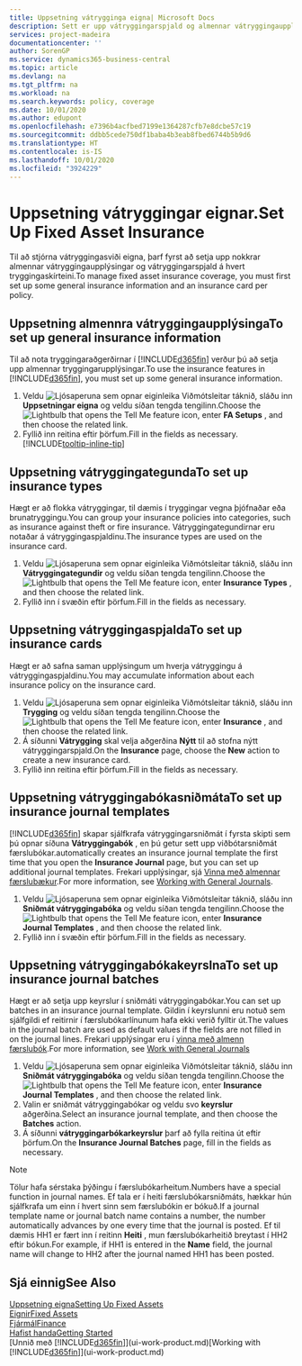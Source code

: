 ```yaml
---
title: Uppsetning vátrygginga eigna| Microsoft Docs
description: Sett er upp vátryggingarspjald og almennar vátryggingaupplýsingar til að stjórna vátryggingasviði eigna.
services: project-madeira
documentationcenter: ''
author: SorenGP
ms.service: dynamics365-business-central
ms.topic: article
ms.devlang: na
ms.tgt_pltfrm: na
ms.workload: na
ms.search.keywords: policy, coverage
ms.date: 10/01/2020
ms.author: edupont
ms.openlocfilehash: e7396b4acfbed7199e1364287cfb7e8dcbe57c19
ms.sourcegitcommit: ddbb5cede750df1baba4b3eab8fbed6744b5b9d6
ms.translationtype: HT
ms.contentlocale: is-IS
ms.lasthandoff: 10/01/2020
ms.locfileid: "3924229"
---
```

# <a name="set-up-fixed-asset-insurance"></a><span data-ttu-id="4132c-103">Uppsetning vátryggingar eignar.</span><span class="sxs-lookup"><span data-stu-id="4132c-103">Set Up Fixed Asset Insurance</span></span>
<span data-ttu-id="4132c-104">Til að stjórna vátryggingasviði eigna, þarf fyrst að setja upp nokkrar almennar vátryggingaupplýsingar og vátryggingarspjald á hvert tryggingaskírteini.</span><span class="sxs-lookup"><span data-stu-id="4132c-104">To manage fixed asset insurance coverage, you must first set up some general insurance information and an insurance card per policy.</span></span>

## <a name="to-set-up-general-insurance-information"></a><span data-ttu-id="4132c-105">Uppsetning almennra vátryggingaupplýsinga</span><span class="sxs-lookup"><span data-stu-id="4132c-105">To set up general insurance information</span></span>
<span data-ttu-id="4132c-106">Til að nota tryggingaraðgerðirnar í [!INCLUDE[d365fin](includes/d365fin_md.md)] verður þú að setja upp almennar tryggingarupplýsingar.</span><span class="sxs-lookup"><span data-stu-id="4132c-106">To use the insurance features in [!INCLUDE[d365fin](includes/d365fin_md.md)], you must set up some general insurance information.</span></span>  

1. <span data-ttu-id="4132c-107">Veldu ![Ljósaperuna sem opnar eiginleika Viðmótsleitar](media/ui-search/search_small.png "Segðu mér hvað þú vilt gera") táknið, sláðu inn **Uppsetningar eigna** og veldu síðan tengda tengilinn.</span><span class="sxs-lookup"><span data-stu-id="4132c-107">Choose the ![Lightbulb that opens the Tell Me feature](media/ui-search/search_small.png "Tell me what you want to do") icon, enter **FA Setups** , and then choose the related link.</span></span>  
2. <span data-ttu-id="4132c-108">Fyllið inn reitina eftir þörfum.</span><span class="sxs-lookup"><span data-stu-id="4132c-108">Fill in the fields as necessary.</span></span> [!INCLUDE[tooltip-inline-tip](includes/tooltip-inline-tip_md.md)]  

## <a name="to-set-up-insurance-types"></a><span data-ttu-id="4132c-109">Uppsetning vátryggingategunda</span><span class="sxs-lookup"><span data-stu-id="4132c-109">To set up insurance types</span></span>
<span data-ttu-id="4132c-110">Hægt er að flokka vátryggingar, til dæmis í tryggingar vegna þjófnaðar eða brunatryggingu.</span><span class="sxs-lookup"><span data-stu-id="4132c-110">You can group your insurance policies into categories, such as insurance against theft or fire insurance.</span></span> <span data-ttu-id="4132c-111">Vátryggingategundirnar eru notaðar á vátryggingaspjaldinu.</span><span class="sxs-lookup"><span data-stu-id="4132c-111">The insurance types are used on the insurance card.</span></span>

1. <span data-ttu-id="4132c-112">Veldu ![Ljósaperuna sem opnar eiginleika Viðmótsleitar](media/ui-search/search_small.png "Segðu mér hvað þú vilt gera") táknið, sláðu inn **Vátryggingategundir** og veldu síðan tengda tengilinn.</span><span class="sxs-lookup"><span data-stu-id="4132c-112">Choose the ![Lightbulb that opens the Tell Me feature](media/ui-search/search_small.png "Tell me what you want to do") icon, enter **Insurance Types** , and then choose the related link.</span></span>  
2. <span data-ttu-id="4132c-113">Fyllið inn í svæðin eftir þörfum.</span><span class="sxs-lookup"><span data-stu-id="4132c-113">Fill in the fields as necessary.</span></span>

## <a name="to-set-up-insurance-cards"></a><span data-ttu-id="4132c-114">Uppsetning vátryggingaspjalda</span><span class="sxs-lookup"><span data-stu-id="4132c-114">To set up insurance cards</span></span>
<span data-ttu-id="4132c-115">Hægt er að safna saman upplýsingum um hverja vátryggingu á vátryggingaspjaldinu.</span><span class="sxs-lookup"><span data-stu-id="4132c-115">You may accumulate information about each insurance policy on the insurance card.</span></span>  

1. <span data-ttu-id="4132c-116">Veldu ![Ljósaperuna sem opnar eiginleika Viðmótsleitar](media/ui-search/search_small.png "Segðu mér hvað þú vilt gera") táknið, sláðu inn **Trygging** og veldu síðan tengda tengilinn.</span><span class="sxs-lookup"><span data-stu-id="4132c-116">Choose the ![Lightbulb that opens the Tell Me feature](media/ui-search/search_small.png "Tell me what you want to do") icon, enter **Insurance** , and then choose the related link.</span></span>  
2. <span data-ttu-id="4132c-117">Á síðunni **Vátrygging** skal velja aðgerðina **Nýtt** til að stofna nýtt vátryggingarspjald.</span><span class="sxs-lookup"><span data-stu-id="4132c-117">On the **Insurance** page, choose the **New** action to create a  new insurance card.</span></span>  
3. <span data-ttu-id="4132c-118">Fyllið inn reitina eftir þörfum.</span><span class="sxs-lookup"><span data-stu-id="4132c-118">Fill in the fields as necessary.</span></span>

## <a name="to-set-up-insurance-journal-templates"></a><span data-ttu-id="4132c-119">Uppsetning vátryggingabókasniðmáta</span><span class="sxs-lookup"><span data-stu-id="4132c-119">To set up insurance journal templates</span></span>
[!INCLUDE[d365fin](includes/d365fin_md.md)] <span data-ttu-id="4132c-120">skapar sjálfkrafa vátryggingarsniðmát í fyrsta skipti sem þú opnar síðuna **Vátryggingabók** , en þú getur sett upp viðbótarsniðmát færslubókar.</span><span class="sxs-lookup"><span data-stu-id="4132c-120">automatically creates an insurance journal template the first time that you open the **Insurance Journal** page, but you can set up additional journal templates.</span></span> <span data-ttu-id="4132c-121">Frekari upplýsingar, sjá [Vinna með almennar færslubækur](ui-work-general-journals.md).</span><span class="sxs-lookup"><span data-stu-id="4132c-121">For more information, see [Working with General Journals](ui-work-general-journals.md).</span></span>  

1. <span data-ttu-id="4132c-122">Veldu ![Ljósaperuna sem opnar eiginleika Viðmótsleitar](media/ui-search/search_small.png "Segðu mér hvað þú vilt gera") táknið, sláðu inn **Sniðmát vátryggingabóka** og veldu síðan tengda tengilinn.</span><span class="sxs-lookup"><span data-stu-id="4132c-122">Choose the ![Lightbulb that opens the Tell Me feature](media/ui-search/search_small.png "Tell me what you want to do") icon, enter **Insurance Journal Templates** , and then choose the related link.</span></span>  
2. <span data-ttu-id="4132c-123">Fyllið inn í svæðin eftir þörfum.</span><span class="sxs-lookup"><span data-stu-id="4132c-123">Fill in the fields as necessary.</span></span>

## <a name="to-set-up-insurance-journal-batches"></a><span data-ttu-id="4132c-124">Uppsetning vátryggingabókakeyrslna</span><span class="sxs-lookup"><span data-stu-id="4132c-124">To set up insurance journal batches</span></span>
<span data-ttu-id="4132c-125">Hægt er að setja upp keyrslur í sniðmáti vátryggingabókar.</span><span class="sxs-lookup"><span data-stu-id="4132c-125">You can set up batches in an insurance journal template.</span></span> <span data-ttu-id="4132c-126">Gildin í keyrslunni eru notuð sem sjálfgildi ef reitirnir í færslubókarlínunum hafa ekki verið fylltir út.</span><span class="sxs-lookup"><span data-stu-id="4132c-126">The values in the journal batch are used as default values if the fields are not filled in on the journal lines.</span></span> <span data-ttu-id="4132c-127">Frekari upplýsingar eru í [vinna með almenn færslubók](ui-work-general-journals.md).</span><span class="sxs-lookup"><span data-stu-id="4132c-127">For more information, see [Work with General Journals](ui-work-general-journals.md)</span></span>  

1. <span data-ttu-id="4132c-128">Veldu ![Ljósaperuna sem opnar eiginleika Viðmótsleitar](media/ui-search/search_small.png "Segðu mér hvað þú vilt gera") táknið, sláðu inn **Sniðmát vátryggingabóka** og veldu síðan tengda tengilinn.</span><span class="sxs-lookup"><span data-stu-id="4132c-128">Choose the ![Lightbulb that opens the Tell Me feature](media/ui-search/search_small.png "Tell me what you want to do") icon, enter **Insurance Journal Templates** , and then choose the related link.</span></span>  
2. <span data-ttu-id="4132c-129">Valin er sniðmát vátryggingabókar og veldu svo **keyrslur** aðgerðina.</span><span class="sxs-lookup"><span data-stu-id="4132c-129">Select an insurance journal template, and then choose the **Batches** action.</span></span>
3. <span data-ttu-id="4132c-130">Á síðunni **vátryggingarbókarkeyrslur** þarf að fylla reitina út eftir þörfum.</span><span class="sxs-lookup"><span data-stu-id="4132c-130">On the **Insurance Journal Batches** page, fill in the fields as necessary.</span></span>

> [!NOTE]  
>   <span data-ttu-id="4132c-131">Tölur hafa sérstaka þýðingu í færslubókarheitum.</span><span class="sxs-lookup"><span data-stu-id="4132c-131">Numbers have a special function in journal names.</span></span> <span data-ttu-id="4132c-132">Ef tala er í heiti færslubókarsniðmáts, hækkar hún sjálfkrafa um einn í hvert sinn sem færslubókin er bókuð.</span><span class="sxs-lookup"><span data-stu-id="4132c-132">If a journal template name or journal batch name contains a number, the number automatically advances by one every time that the journal is posted.</span></span> <span data-ttu-id="4132c-133">Ef til dæmis HH1 er fært inn í reitinn **Heiti** , mun færslubókarheitið breytast í HH2 eftir bókun.</span><span class="sxs-lookup"><span data-stu-id="4132c-133">For example, if HH1 is entered in the **Name** field, the journal name will change to HH2 after the journal named HH1 has been posted.</span></span>

## <a name="see-also"></a><span data-ttu-id="4132c-134">Sjá einnig</span><span class="sxs-lookup"><span data-stu-id="4132c-134">See Also</span></span>
[<span data-ttu-id="4132c-135">Uppsetning eigna</span><span class="sxs-lookup"><span data-stu-id="4132c-135">Setting Up Fixed Assets</span></span>](fa-setup.md)  
[<span data-ttu-id="4132c-136">Eignir</span><span class="sxs-lookup"><span data-stu-id="4132c-136">Fixed Assets</span></span>](fa-manage.md)  
[<span data-ttu-id="4132c-137">Fjármál</span><span class="sxs-lookup"><span data-stu-id="4132c-137">Finance</span></span>](finance.md)  
[<span data-ttu-id="4132c-138">Hafist handa</span><span class="sxs-lookup"><span data-stu-id="4132c-138">Getting Started</span></span>](product-get-started.md)  
<span data-ttu-id="4132c-139">[Unnið með [!INCLUDE[d365fin](includes/d365fin_md.md)]](ui-work-product.md)</span><span class="sxs-lookup"><span data-stu-id="4132c-139">[Working with [!INCLUDE[d365fin](includes/d365fin_md.md)]](ui-work-product.md)</span></span>
